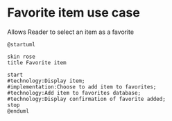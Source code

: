 # Favorite item use case

Allows Reader to select an item as a favorite 

```plantuml
@startuml

skin rose
title Favorite item

start
#technology:Display item;
#implementation:Choose to add item to favorites;
#technology:Add item to favorites database;
#technology:Display confirmation of favorite added;
stop
@enduml
```